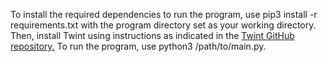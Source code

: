 To install the required dependencies to run the program, use pip3 install -r requirements.txt with the program directory
set as your working directory. Then, install Twint using instructions as indicated in
the [Twint GitHub repository.](https://github.com/twintproject/twint) To run the program, use python3 /path/to/main.py.